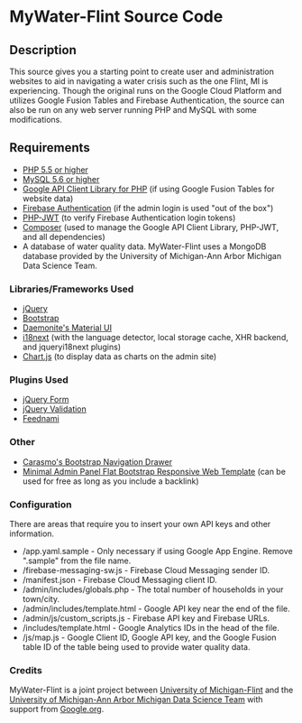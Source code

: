 # MyWater-Flint Source Code #

## Description ##
This source gives you a starting point to create user and administration websites to aid in navigating a water crisis such as the one Flint, MI is experiencing. Though the original runs on the Google Cloud Platform and utilizes Google Fusion Tables and Firebase Authentication, the source can also be run on any web server running PHP and MySQL with some modifications.

## Requirements ##
* [PHP 5.5 or higher](http://www.php.net/)
* [MySQL 5.6 or higher](http://dev.mysql.com/)
* [Google API Client Library for PHP](https://github.com/google/google-api-php-client/) (if using Google Fusion Tables for website data)
* [Firebase Authentication](https://firebase.google.com/) (if the admin login is used "out of the box")
* [PHP-JWT](https://github.com/firebase/php-jwt/) (to verify Firebase Authentication login tokens)
* [Composer](https://getcomposer.org/) (used to manage the Google API Client Library, PHP-JWT, and all dependencies)
* A database of water quality data. MyWater-Flint uses a MongoDB database provided by the University of Michigan-Ann Arbor Michigan Data Science Team.

### Libraries/Frameworks Used ###
* [jQuery](http://jquery.com/)
* [Bootstrap](https://getbootstrap.com/)
* [Daemonite's Material UI](https://github.com/Daemonite/material/)
* [i18next](http://i18next.com/) (with the language detector, local storage cache, XHR backend, and jqueryi18next plugins)
* [Chart.js](http://www.chartjs.org/) (to display data as charts on the admin site)

### Plugins Used ###
* [jQuery Form](http://malsup.com/jquery/form/)
* [jQuery Validation](http://jqueryvalidation.org/)
* [Feednami](https://github.com/sekando/feednami-client/)

### Other ###
* [Carasmo's Bootstrap Navigation Drawer](https://jsbin.com/seqola/2/edit?html,css,js,output)
* [Minimal Admin Panel Flat Bootstrap Responsive Web Template](https://w3layouts.com/minimal-admin-panel-flat-bootstrap-responsive-web-template/) (can be used for free as long as you include a backlink)

### Configuration ###
There are areas that require you to insert your own API keys and other information.
* /app.yaml.sample - Only necessary if using Google App Engine. Remove ".sample" from the file name.
* /firebase-messaging-sw.js - Firebase Cloud Messaging sender ID.
* /manifest.json - Firebase Cloud Messaging client ID.
* /admin/includes/globals.php - The total number of households in your town/city.
* /admin/includes/template.html - Google API key near the end of the file.
* /admin/js/custom_scripts.js - Firebase API key and Firebase URLs.
* /includes/template.html - Google Analytics IDs in the head of the file.
* /js/map.js - Google Client ID, Google API key, and the Google Fusion table ID of the table being used to provide water quality data.

### Credits ###
MyWater-Flint is a joint project between [University of Michigan-Flint](http://www.umflint.edu/) and the [University of Michigan-Ann Arbor Michigan Data Science Team](http://web.eecs.umich.edu/~jabernet/FlintWater/data_dive_summary.html) with support from [Google.org](http://www.google.org/).
